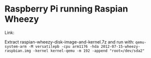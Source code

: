 # Raspberry Pi running Raspian Wheezy
Link:

Extract raspian-wheezy-disk-image-and-kernel.7z and run with: `qemu-system-arm -M versatilepb -cpu arm1176 -hda 2012-07-15-wheezy-raspbian.img -kernel kernel-qemu -m 192 -append "root=/dev/sda2"`
